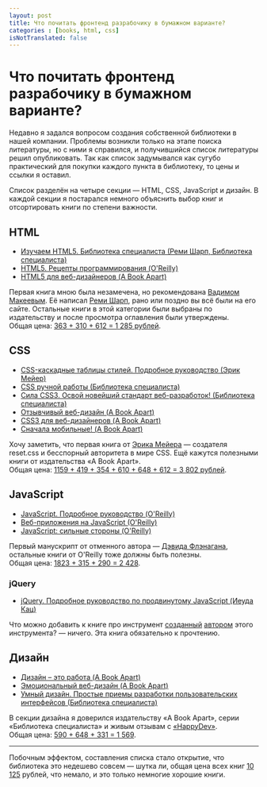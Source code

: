 ```yaml
---
layout: post
title: Что почитать фронтенд разрабочику в бумажном варианте?
categories : [books, html, css]
isNotTranslated: false
---
```


Что почитать фронтенд разрабочику в бумажном варианте?
===============================

Недавно я задался вопросом создания собственной библиотеки в нашей компании.
Проблемы возникли только на этапе поиска литературы, но с ними я справился, и
получившийся список литературы решил опубликовать. Так как список задумывался как сугубо практический для покупки каждого пункта в библиотеку, то цены и ссылки я оставил.

Список разделён на четыре секции — HTML, СSS, JavaScript и дизайн. В каждой секции я постарался немного объяснить выбор книг и отсортировать книги по степени важности.

## HTML ##

* [Изучаем HTML5. Библиотека специалиста (Реми Шарп, Библиотека специалиста)](http://www.ozon.ru/context/detail/id/7622650/)
* [HTML5. Рецепты программирования (O'Reilly)](http://www.ozon.ru/context/detail/id/17513568/)
* [HTML5 для веб-дизайнеров (A Book Apart)](http://www.ozon.ru/context/detail/id/19431055/)

Первая книга мною была незамечена, но рекомендована [Вадимом Макеевым](http://pepelsbey.net/). Её написал [Реми Шарп](http://remysharp.com/), рано или поздно вы всё были на его сайте. Остальные книги в этой категории были выбраны по издательству и после просмотра оглавления были утверждены.  
Общая цена: [363 + 310 + 612 = 1 285 рублей](https://duckduckgo.com/?q=363+%2B+310+%2B+612%3D).

## CSS ##

* [CSS-каскадные таблицы стилей. Подробное руководство (Эрик Мейер)](http://www.ozon.ru/context/detail/id/3881079/)
* [CSS ручной работы (Библиотека специалиста)](http://chitai-gorod.ru/catalog/book/327333/)
* [Сила CSS3. Освой новейший стандарт веб-разработок! (Библиотека специалиста)](http://www.ozon.ru/context/detail/id/7449521/)
* [Отзывчивый веб-дизайн (A Book Apart)](http://www.ozon.ru/context/detail/id/8747299/)
* [CSS3 для веб-дизайнеров (A Book Apart)](http://www.ozon.ru/context/detail/id/19431033/)
* [Сначала мобильные! (A Book Apart)](http://www.ozon.ru/context/detail/id/15708347/)


Хочу заметить, что первая книга от [Эрика Мейера](http://meyerweb.com/) — создателя reset.css и бесспорный авторитета в мире CSS. Ещё кажутся полезными книги от издательства «A Book Apart».  
Общая цена: [1159 + 419 + 354 + 610 + 648 + 612 = 3 802 рублей](https://duckduckgo.com/?q=1159+%2B+419+%2B+354+%2B+610+%2B+648+%2B+612+%3D).

## JavaScript ##

* [JavaScript. Подробное руководство (O'Reilly)](http://www.ozon.ru/context/detail/id/19677670/)
* [Веб-приложения на JavaScript (O'Reilly)](http://www.ozon.ru/context/detail/id/8798187/)
* [JavaScript: сильные стороны (O'Reilly)](http://www.ozon.ru/context/detail/id/8144634/)

Первый манускрипт от отменного автора — [Дэвида Флэнагана](http://www.davidflanagan.com/), остальные книги от O'Reilly тоже должны быть полезны.  
Общая цена: [1823 + 315 + 290 = 2 428](https://duckduckgo.com/?q=1823+%2B+315+%2B+290+%3D).

### jQuery ###

* [jQuery. Подробное руководство по продвинутому JavaScript (Иеуда Кац)](http://www.ozon.ru/context/detail/id/6277333/)

Что можно добавить к книге про инструмент [созданный](http://jquery.org/team/) [автором](http://yehudakatz.com/) этого инструмента? 
— ничего. Эта книга обязательно к прочтению.

## Дизайн ##

* [Дизайн – это работа (A Book Apart)](http://www.ozon.ru/context/detail/id/19636870/)
* [Эмоциональный веб-дизайн (A Book Apart)](http://www.ozon.ru/context/detail/id/8747236/)
* [Умный дизайн. Простые приемы разработки пользовательских интерфейсов (Библиотека специалиста)](http://www.ozon.ru/context/detail/id/16905899/)

В секции дизайна я доверился издательству «A Book Apart», серии «Библиотека специалиста» и живым отзывам с [«HappyDev»](http://happydev.ru/).  
Общая цена: [590 + 648 + 331 = 1 569](https://duckduckgo.com/?q=590+%2B+648+%2B+331+%3D).

------------
Побочным эффектом, составления списка стало открытие, что библиотека это недешево совсем — шутка ли, общая цена всех книг [10 125](https://duckduckgo.com/?q=1285+%2B+3802+%2B+2428+%2B+1041+%2B+1569) рублей, что немало, и это только немногие хорошие книги.
